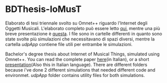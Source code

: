 # BDThesis-IoMusT
Elaborato di tesi triennale svolto su Omnet++ riguardo l'Internet degli Oggetti Musicali. L'elaborato completo può essere letto [qui](https://drive.google.com/file/d/14WwfvZ_bw3LZ5PRdOoYleh2IkSXMcwW9/view?usp=sharing), mentre una più breve presentazione è [questa](https://drive.google.com/file/d/1f1Qcn73sxLhSZ4b0Zusck1qbR3quGx44/view?usp=sharing).
I file sono in cartelle differenti in quanto sono state svolte più simulazioni che necessitavano di spazi diversi, mentre la cartella _udpApp_ contiene file utili per entrambe le simulazioni.

Bachelor's degree thesis about Internet of Musical Things, simulated using Omnet++. You can read the complete paper [here](https://drive.google.com/file/d/14WwfvZ_bw3LZ5PRdOoYleh2IkSXMcwW9/view?usp=sharing)(in Italian), or a short [presentation](https://drive.google.com/file/d/1f1Qcn73sxLhSZ4b0Zusck1qbR3quGx44/view?usp=sharing)(Also this in Italian language).
There are different folders because i've done 2 different simulations that needed different code and environmet. _udpApp_ folder contains utility files for both simulations.
